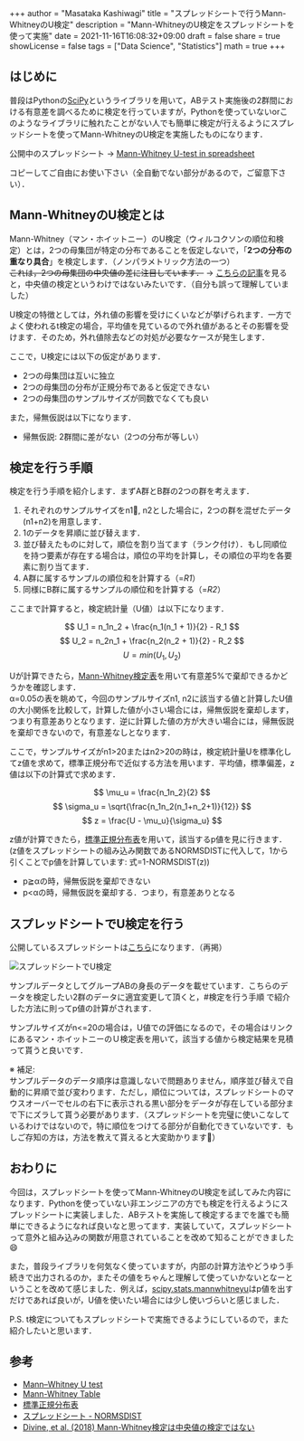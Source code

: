 +++
author = "Masataka Kashiwagi"
title = "スプレッドシートで行うMann-WhitneyのU検定"
description = "Mann-WhitneyのU検定をスプレッドシートを使って実施"
date = 2021-11-16T16:08:32+09:00
draft = false
share = true
showLicense = false
tags = ["Data Science", "Statistics"]
math = true
+++

## はじめに
普段はPythonの[SciPy](https://scipy.org/)というライブラリを用いて，ABテスト実施後の2群間における有意差を調べるために検定を行っていますが，Pythonを使っていないorこのようなライブラリに触れたことがない人でも簡単に検定が行えるようにスプレッドシートを使ってMann-WhitneyのU検定を実施したものになります．

公開中のスプレッドシート → <u>[Mann-Whitney U-test in spreadsheet](https://docs.google.com/spreadsheets/d/1fxzMimSCCsrONp3dIkaVcxLsv915YGmxM4U4n6XH67I/edit?usp=sharing)</u>

コピーしてご自由にお使い下さい（全自動でない部分があるので，ご留意下さい）．

## Mann-WhitneyのU検定とは
Mann-Whitney（マン・ホイットニー）のU検定（ウィルコクソンの順位和検定）とは，2つの母集団が特定の分布であることを仮定しないで，「**2つの分布の重なり具合**」を検定します．（ノンパラメトリック方法の一つ）<br>
~~これは，2つの母集団の中央値の差に注目しています．~~ → [こちらの記事](https://elsur.jpn.org/mt/2018/09/002684.html)を見ると，中央値の検定というわけではないみたいです．（自分も誤って理解していました）

U検定の特徴としては，外れ値の影響を受けにくいなどが挙げられます．一方でよく使われるt検定の場合，平均値を見ているので外れ値があるとその影響を受けます．そのため，外れ値除去などの対処が必要なケースが発生します．

ここで，U検定には以下の仮定があります．
- 2つの母集団は互いに独立
- 2つの母集団の分布が正規分布であると仮定できない
- 2つの母集団のサンプルサイズが同数でなくても良い

また，帰無仮説は以下になります．
- 帰無仮説: 2群間に差がない（2つの分布が等しい）

## 検定を行う手順
検定を行う手順を紹介します．まずA群とB群の2つの群を考えます．
1. それぞれのサンプルサイズをn1, n2とした場合に，2つの群を混ぜたデータ(n1+n2)を用意します．
2. 1のデータを昇順に並び替えます．
3. 並び替えたものに対して，順位を割り当てます（ランク付け）．もし同順位を持つ要素が存在する場合は，順位の平均を計算し，その順位の平均を各要素に割り当てます．
4. A群に属するサンプルの順位和を計算する（=<i>R1</i>）
5. 同様にB群に属するサンプルの順位和を計算する（=<i>R2</i>）

ここまで計算すると，検定統計量（U値）は以下になります．

$$ U_1 = n_1n_2 + \frac{n_1(n_1 + 1)}{2} - R_1 $$
$$ U_2 = n_2n_1 + \frac{n_2(n_2 + 1)}{2} - R_2 $$
$$ U = min(U_1, U_2) $$

Uが計算できたら，[Mann-Whitney検定表](https://www.real-statistics.com/statistics-tables/mann-whitney-table/)を用いて有意差5%で棄却できるかどうかを確認します．<br>
α=0.05の表を眺めて，今回のサンプルサイズn1, n2に該当する値と計算したU値の大小関係を比較して，計算した値が小さい場合には，帰無仮説を棄却します，つまり有意差ありとなります．逆に計算した値の方が大きい場合には，帰無仮説を棄却できないので，有意差なしとなります．

ここで，サンプルサイズがn1>20またはn2>20の時は，検定統計量Uを標準化してz値を求めて，標準正規分布で近似する方法を用います．平均値，標準偏差，z値は以下の計算式で求めます．

$$ \mu_u = \frac{n_1n_2}{2} $$
$$ \sigma_u = \sqrt{\frac{n_1n_2(n_1+n_2+1)}{12}} $$
$$ z = \frac{U - \mu_u}{\sigma_u} $$

z値が計算できたら，[標準正規分布表](https://staff.aist.go.jp/t.ihara/normsdist.html)を用いて，該当するp値を見に行きます．<br>
(z値をスプレッドシートの組み込み関数であるNORMSDISTに代入して，1から引くことでp値を計算しています: 式=1-NORMSDIST(z))
- p≧αの時，帰無仮説を棄却できない
- p<αの時，帰無仮説を棄却する．つまり，有意差ありとなる

## スプレッドシートでU検定を行う
公開しているスプレッドシートは[こちら](https://docs.google.com/spreadsheets/d/1fxzMimSCCsrONp3dIkaVcxLsv915YGmxM4U4n6XH67I/edit?usp=sharing)になります．（再掲）

![スプレッドシートでU検定](../../img/u-test1.png "U-test")

サンプルデータとしてグループABの身長のデータを載せています．こちらのデータを検定したい2群のデータに適宜変更して頂くと，#検定を行う手順 で紹介した方法に則ってp値の計算がされます．

サンプルサイズがn<=20の場合は，U値での評価になるので，その場合はリンクにあるマン・ホイットニーのＵ検定表を用いて，該当する値から検定結果を見積って貰うと良いです．

※ 補足:<br>
サンプルデータのデータ順序は意識しないで問題ありません，順序並び替えで自動的に昇順で並び変わります．ただし，順位については，スプレッドシートのマウスオーバーでセルの右下に表示される黒い部分をデータが存在している部分まで下にズラして貰う必要があります．（スプレッドシートを完璧に使いこなしているわけではないので，特に順位をつけてる部分が自動化できていないです．もしご存知の方は，方法を教えて貰えると大変助かります:pray:）

## おわりに
今回は，スプレッドシートを使ってMann-WhitneyのU検定を試してみた内容になります．Pythonを使っていない非エンジニアの方でも検定を行えるようにスプレッドシートに実装しました．ABテストを実施して検定するまでを誰でも簡単にできるようになれば良いなと思ってます．実装していて，スプレッドシートって意外と組み込みの関数が用意されていることを改めて知ることができました:smile:

また，普段ライブラリを何気なく使っていますが，内部の計算方法やどうゆう手続きで出力されるのか，またその値をちゃんと理解して使っていかないとなーということを改めて感じました．例えば，[scipy.stats.mannwhitneyu](https://docs.scipy.org/doc/scipy/reference/generated/scipy.stats.mannwhitneyu.html)はp値を出すだけであれば良いが，U値を使いたい場合には少し使いづらいと感じました．

P.S. t検定についてもスプレッドシートで実施できるようにしているので，また紹介したいと思います．

## 参考
- [Mann–Whitney U test](https://en.wikipedia.org/wiki/Mann%E2%80%93Whitney_U_test)
- [Mann-Whitney Table](https://www.real-statistics.com/statistics-tables/mann-whitney-table/)
- [標準正規分布表](https://staff.aist.go.jp/t.ihara/normsdist.html)
- [スプレッドシート - NORMSDIST](https://support.google.com/docs/answer/3094089)
- [Divine, et al. (2018) Mann-Whitney検定は中央値の検定ではない](https://elsur.jpn.org/mt/2018/09/002684.html)
